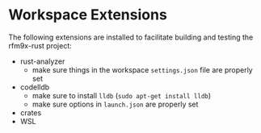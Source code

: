 # Workspace Extensions

The following extensions are installed to facilitate building and testing the rfm9x-rust project:

- rust-analyzer
    - make sure things in the workspace `settings.json` file are properly set
- codelldb
    - make sure to install `lldb` (`sudo apt-get install lldb`)
    - make sure options in `launch.json` are properly set
- crates
- WSL 
